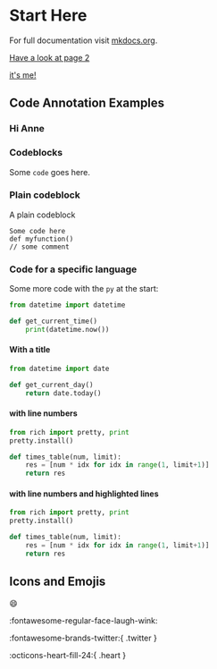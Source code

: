 # Start Here

For full documentation visit [mkdocs.org](https://www.mkdocs.org).

[Have a look at page 2](page2.md)

[it's me!](natives/kiwi.md)

## Code Annotation Examples

### Hi Anne

### Codeblocks

Some `code` goes here.

### Plain codeblock

A plain codeblock

```
Some code here
def myfunction()
// some comment
```

### Code for a specific language

Some more code with the `py` at the start:

``` py
from datetime import datetime

def get_current_time()
    print(datetime.now())
```

#### With a title
``` py title="get_current_day.py"
from datetime import date

def get_current_day()
    return date.today()
```

#### with line numbers
``` py title="times_table.py" linenums="1"
from rich import pretty, print
pretty.install()

def times_table(num, limit):
    res = [num * idx for idx in range(1, limit+1)]
    return res
```

#### with line numbers and highlighted lines
``` py title="times_table.py" linenums="1" hl_lines="4 5 6"
from rich import pretty, print
pretty.install()

def times_table(num, limit):
    res = [num * idx for idx in range(1, limit+1)]
    return res
```

## Icons and Emojis

:smile:

:fontawesome-regular-face-laugh-wink:

:fontawesome-brands-twitter:{ .twitter }

:octicons-heart-fill-24:{ .heart }
